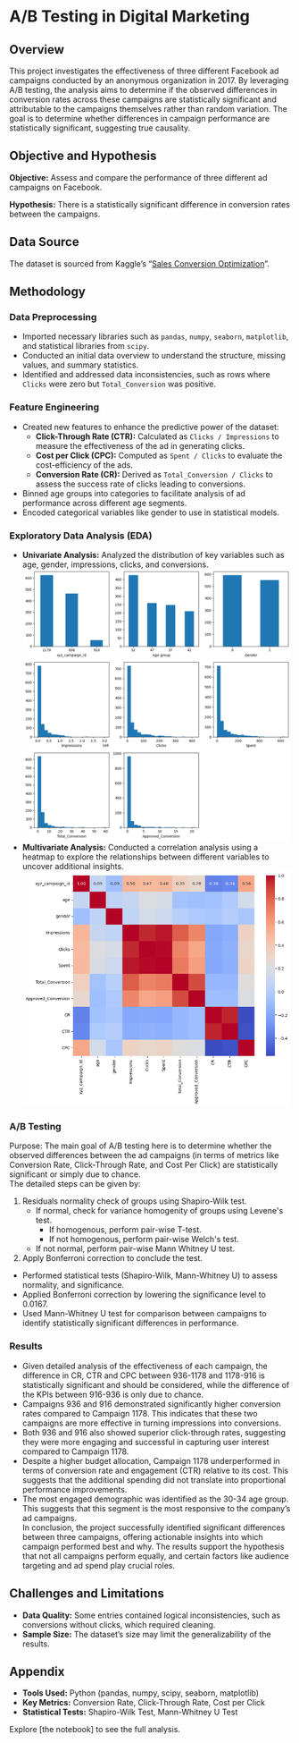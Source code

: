 # A/B Testing in Digital Marketing

## Overview
This project investigates the effectiveness of three different Facebook ad campaigns conducted by an anonymous organization in 2017. By leveraging A/B testing, the analysis aims to determine if the observed differences in conversion rates across these campaigns are statistically significant and attributable to the campaigns themselves rather than random variation. The goal is to determine whether differences in campaign performance are statistically significant, suggesting true causality.

## Objective and Hypothesis
**Objective:** Assess and compare the performance of three different ad campaigns on Facebook.

**Hypothesis:** There is a statistically significant difference in conversion rates between the campaigns.

## Data Source
The dataset is sourced from Kaggle’s “[Sales Conversion Optimization](https://www.kaggle.com/datasets/loveall/clicks-conversion-tracking/data)”.

## Methodology

### Data Preprocessing
- Imported necessary libraries such as `pandas`, `numpy`, `seaborn`, `matplotlib`, and statistical libraries from `scipy`.
- Conducted an initial data overview to understand the structure, missing values, and summary statistics.
- Identified and addressed data inconsistencies, such as rows where `Clicks` were zero but `Total_Conversion` was positive.

### Feature Engineering
- Created new features to enhance the predictive power of the dataset:
  - **Click-Through Rate (CTR):** Calculated as `Clicks / Impressions` to measure the effectiveness of the ad in generating clicks.
  - **Cost per Click (CPC):** Computed as `Spent / Clicks` to evaluate the cost-efficiency of the ads.
  - **Conversion Rate (CR):** Derived as `Total_Conversion / Clicks` to assess the success rate of clicks leading to conversions.
- Binned age groups into categories to facilitate analysis of ad performance across different age segments.
- Encoded categorical variables like gender to use in statistical models.

### Exploratory Data Analysis (EDA)
- **Univariate Analysis:** Analyzed the distribution of key variables such as age, gender, impressions, clicks, and conversions.
  <img src="https://github.com/Anokhi-hirsch/A-B-testing-on-Ad-campaigns/blob/main/visualization/univariate%20distribution.png" alt="Univariate Distribution" width="800"/>
- **Multivariate Analysis:** Conducted a correlation analysis using a heatmap to explore the relationships between different variables to uncover additional insights.
  <img src="https://github.com/Anokhi-hirsch/A-B-testing-on-Ad-campaigns/blob/main/visualization/multivariate%20analysis%20heatmap.png" alt="Multivariate Analysis Heatmap" width="800"/>

### A/B Testing  
Purpose: The main goal of A/B testing here is to determine whether the observed differences between the ad campaigns (in terms of metrics like Conversion Rate, Click-Through Rate, and Cost Per Click) are statistically significant or simply due to chance.   
The detailed steps can be given by:

1. Residuals normality check of groups using Shapiro-Wilk test.  
    - If normal, check for variance homogenity of groups using Levene's test.  
        - If homogenous, perform pair-wise T-test.  
        - If not homogenous, perform pair-wise Welch's test.  
    - If not normal, perform pair-wise Mann Whitney U test.  
2. Apply Bonferroni correction to conclude the test.    

- Performed statistical tests (Shapiro-Wilk, Mann-Whitney U) to assess normality, and significance.
- Applied Bonferroni correction by lowering the significance level to 0.0167.
- Used Mann-Whitney U test for comparison between campaigns to identify statistically significant differences in performance.

### Results
- Given detailed analysis of the effectiveness of each campaign, the difference in CR, CTR and CPC between 936-1178 and 1178-916 is statistically significant and should be considered, while the difference of the KPIs between 916-936 is only due to chance.
- Campaigns 936 and 916 demonstrated significantly higher conversion rates compared to Campaign 1178. This indicates that these two campaigns are more effective in turning impressions into conversions.
- Both 936 and 916 also showed superior click-through rates, suggesting they were more engaging and successful in capturing user interest compared to Campaign 1178.
- Despite a higher budget allocation, Campaign 1178 underperformed in terms of conversion rate and engagement (CTR) relative to its cost. This suggests that the additional spending did not translate into proportional performance improvements.
- The most engaged demographic was identified as the 30-34 age group. This suggests that this segment is the most responsive to the company’s ad campaigns.  
In conclusion, the project successfully identified significant differences between three campaigns, offering actionable insights into which campaign performed best and why. The results support the hypothesis that not all campaigns perform equally, and certain factors like audience targeting and ad spend play crucial roles.

## Challenges and Limitations
- **Data Quality:** Some entries contained logical inconsistencies, such as conversions without clicks, which required cleaning.
- **Sample Size:** The dataset’s size may limit the generalizability of the results.

## Appendix
- **Tools Used:** Python (pandas, numpy, scipy, seaborn, matplotlib)
- **Key Metrics:** Conversion Rate, Click-Through Rate, Cost per Click
- **Statistical Tests:** Shapiro-Wilk Test, Mann-Whitney U Test

Explore [the notebook] to see the full analysis.
